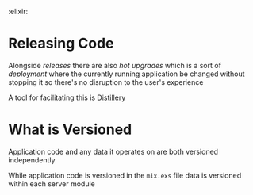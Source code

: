 :elixir:

# Releasing Code
Alongside _releases_ there are also _hot upgrades_ which is a sort of _deployment_ where the currently running application be changed without stopping it so there's no disruption to the user's experience

A tool for facilitating this is [Distillery](./elixir-distillery.md)

# What is Versioned
Application code and any data it operates on are both versioned independently

While application code is versioned in the `mix.exs` file data is versioned within each server module
